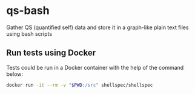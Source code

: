 # qs-bash
Gather QS (quantified self) data and store it in a graph-like plain text files using bash scripts

## Run tests using Docker

Tests could be run in a Docker container with the help of the command below:

```bash
docker run -it --rm -v "$PWD:/src" shellspec/shellspec
```
